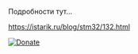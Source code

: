 Подробности тут...

https://istarik.ru/blog/stm32/132.html


[![Donate](https://istarik.ru/uploads/images/00/00/01/2020/04/12/ff1b11.png)](https://istarik.ru/don.html)
